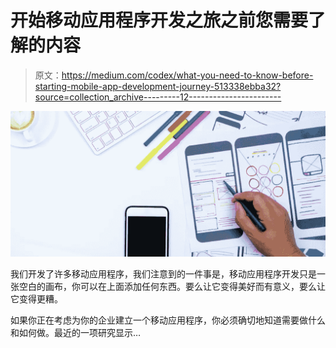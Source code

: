 # 开始移动应用程序开发之旅之前您需要了解的内容

> 原文：<https://medium.com/codex/what-you-need-to-know-before-starting-mobile-app-development-journey-513338ebba32?source=collection_archive---------12----------------------->

![](img/0b8082bcf6193e0c643daf6bb5c66a13.png)

我们开发了许多移动应用程序，我们注意到的一件事是，移动应用程序开发只是一张空白的画布，你可以在上面添加任何东西。要么让它变得美好而有意义，要么让它变得更糟。

如果你正在考虑为你的企业建立一个移动应用程序，你必须确切地知道需要做什么和如何做。最近的一项研究显示…